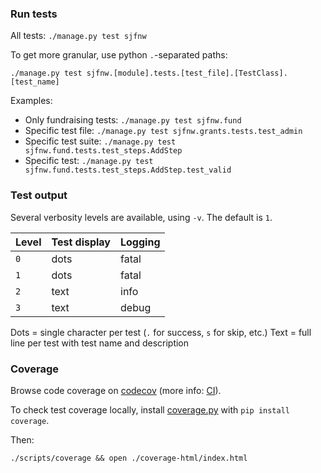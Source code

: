 ### Run tests

All tests: `./manage.py test sjfnw`

To get more granular, use python `.`-separated paths:

`./manage.py test sjfnw.[module].tests.[test_file].[TestClass].[test_name]`

Examples:

- Only fundraising tests: `./manage.py test sjfnw.fund`  
- Specific test file: `./manage.py test sjfnw.grants.tests.test_admin`  
- Specific test suite: `./manage.py test sjfnw.fund.tests.test_steps.AddStep`  
- Specific test: `./manage.py test sjfnw.fund.tests.test_steps.AddStep.test_valid`

### Test output

Several verbosity levels are available, using `-v`. The default is `1`.

Level | Test display | Logging
----|--------------|---------
`0`   | dots         | fatal
`1`   | dots         | fatal
`2`   | text         | info
`3`   | text         | debug

Dots = single character per test (`.` for success, `s` for skip, etc.)
Text = full line per test with test name and description

### Coverage

Browse code coverage on [codecov](https://codecov.io/github/aisapatino/sjfnw) (more info: [CI](../workflow/continuous-integration.md)).

To check test coverage locally, install [coverage.py](http://coverage.readthedocs.org/en/latest/) with `pip install coverage`.

Then:

`./scripts/coverage && open ./coverage-html/index.html`
